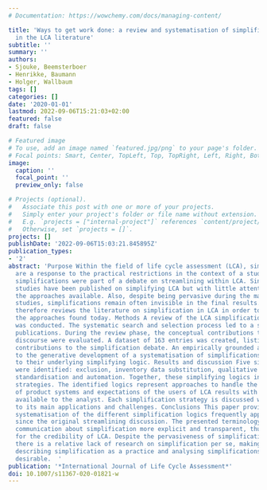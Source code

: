```yaml
---
# Documentation: https://wowchemy.com/docs/managing-content/

title: 'Ways to get work done: a review and systematisation of simplification practices
  in the LCA literature'
subtitle: ''
summary: ''
authors:
- Sjouke, Beemsterboer
- Henrikke, Baumann
- Holger, Wallbaum
tags: []
categories: []
date: '2020-01-01'
lastmod: 2022-09-06T15:21:03+02:00
featured: false
draft: false

# Featured image
# To use, add an image named `featured.jpg/png` to your page's folder.
# Focal points: Smart, Center, TopLeft, Top, TopRight, Left, Right, BottomLeft, Bottom, BottomRight.
image:
  caption: ''
  focal_point: ''
  preview_only: false

# Projects (optional).
#   Associate this post with one or more of your projects.
#   Simply enter your project's folder or file name without extension.
#   E.g. `projects = ["internal-project"]` references `content/project/deep-learning/index.md`.
#   Otherwise, set `projects = []`.
projects: []
publishDate: '2022-09-06T15:03:21.845895Z'
publication_types:
- '2'
abstract: 'Purpose Within the field of life cycle assessment (LCA), simplifications
  are a response to the practical restrictions in the context of a study. In the 1990s,
  simplifications were part of a debate on streamlining within LCA. Since then, many
  studies have been published on simplifying LCA but with little attention to systematise
  the approaches available. Also, despite being pervasive during the making of LCA
  studies, simplifications remain often invisible in the final results. This paper
  therefore reviews the literature on simplification in LCA in order to systematise
  the approaches found today. Methods A review of the LCA simplification literature
  was conducted. The systematic search and selection process led to a sample of 166
  publications. During the review phase, the conceptual contributions to the simplification
  discourse were evaluated. A dataset of 163 entries was created, listing the conceptual
  contributions to the simplification debate. An empirically grounded analysis led
  to the generative development of a systematisation of simplifications according
  to their underlying simplifying logic. Results and discussion Five simplifying logics
  were identified: exclusion, inventory data substitution, qualitative expert judgment,
  standardisation and automation. Together, these simplifying logics inform 13 simplification
  strategies. The identified logics represent approaches to handle the complexities
  of product systems and expectations of the users of LCA results with the resources
  available to the analyst. Each simplification strategy is discussed with regard
  to its main applications and challenges. Conclusions This paper provides a first
  systematisation of the different simplification logics frequently applied in LCA
  since the original streamlining discussion. The presented terminology can help making
  communication about simplification more explicit and transparent, thus important
  for the credibility of LCA. Despite the pervasiveness of simplification in LCA,
  there is a relative lack of research on simplification per se, making further research
  describing simplification as a practice and analysing simplifications methodologically
  desirable.  '
publication: '*International Journal of Life Cycle Assessment*'
doi: 10.1007/s11367-020-01821-w
---
```

